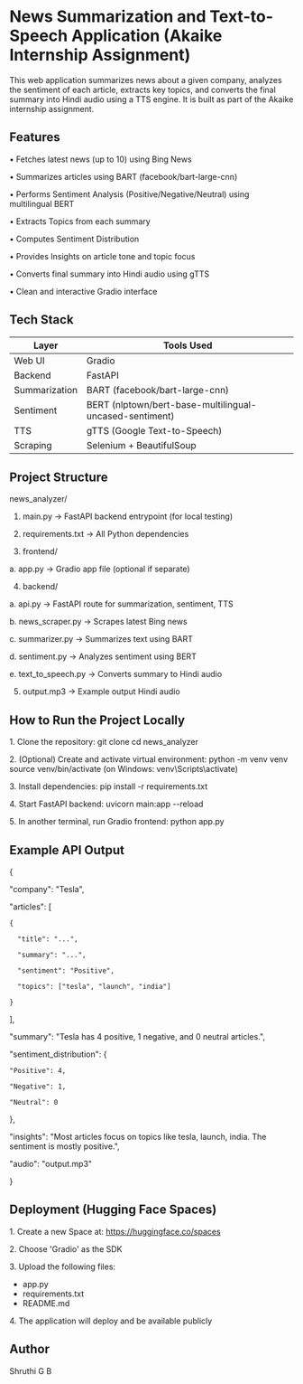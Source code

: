 # News Summarization and Text-to-Speech Application (Akaike Internship Assignment)
This web application summarizes news about a given company, analyzes the sentiment of each article, extracts key topics, and converts the final summary into Hindi audio using a TTS engine. It is built as part of the Akaike internship assignment.

## Features
•⁠  ⁠Fetches latest news (up to 10) using Bing News

•⁠  ⁠Summarizes articles using BART (facebook/bart-large-cnn)

•⁠  ⁠Performs Sentiment Analysis (Positive/Negative/Neutral) using multilingual BERT

•⁠  ⁠Extracts Topics from each summary

•⁠  ⁠Computes Sentiment Distribution

•⁠  ⁠Provides Insights on article tone and topic focus

•⁠  ⁠Converts final summary into Hindi audio using gTTS

•⁠  ⁠Clean and interactive Gradio interface

## Tech Stack
Layer           | Tools Used
----------------|-------------------------------
Web UI          | Gradio
Backend         | FastAPI
Summarization   | BART (facebook/bart-large-cnn)
Sentiment       | BERT (nlptown/bert-base-multilingual-uncased-sentiment)
TTS             | gTTS (Google Text-to-Speech)
Scraping        | Selenium + BeautifulSoup


## Project Structure
news_analyzer/

1. main.py                   -> FastAPI backend entrypoint (for local testing)

2. requirements.txt          -> All Python dependencies

3. frontend/

a. app.py                -> Gradio app file (optional if separate)


4. backend/

a. api.py                -> FastAPI route for summarization, sentiment, TTS

b. news_scraper.py       -> Scrapes latest Bing news

c. summarizer.py         -> Summarizes text using BART

d. sentiment.py          -> Analyzes sentiment using BERT

e. text_to_speech.py     -> Converts summary to Hindi audio


5. output.mp3                -> Example output Hindi audio




## How to Run the Project Locally
1.⁠ ⁠Clone the repository:
   git clone <your-repo-url>
   cd news_analyzer
   
2.⁠ ⁠(Optional) Create and activate virtual environment:
   python -m venv venv
   source venv/bin/activate   (on Windows: venv\Scripts\activate)
   
3.⁠ ⁠Install dependencies:
   pip install -r requirements.txt
   
4.⁠ ⁠Start FastAPI backend:
   uvicorn main:app --reload
   
5.⁠ ⁠In another terminal, run Gradio frontend:
   python app.py


## Example API Output

{

  "company": "Tesla",
  
  "articles": [
  
    {
    
      "title": "...",
      
      "summary": "...",
      
      "sentiment": "Positive",
      
      "topics": ["tesla", "launch", "india"]
      
    }
    
  ],
  
  "summary": "Tesla has 4 positive, 1 negative, and 0 neutral articles.",
  
  "sentiment_distribution": {
  
    "Positive": 4,
    
    "Negative": 1,
    
    "Neutral": 0
    
  },
  
  "insights": "Most articles focus on topics like tesla, launch, india. The sentiment is mostly positive.",
  
  "audio": "output.mp3"
  
}


## Deployment (Hugging Face Spaces)

1.⁠ ⁠Create a new Space at: https://huggingface.co/spaces

2.⁠ ⁠Choose 'Gradio' as the SDK

3.⁠ ⁠Upload the following files:
   - app.py
   - requirements.txt
   - README.md
     
4.⁠ ⁠The application will deploy and be available publicly


## Author
Shruthi G B

